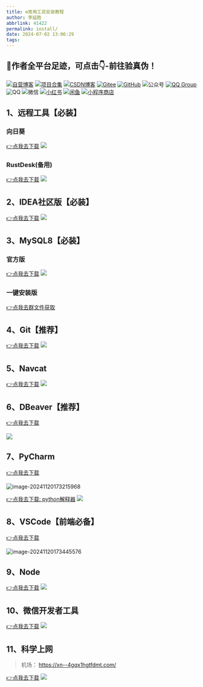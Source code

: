 ```yaml
---
title: ⚙常用工具安装教程
author: 李延胜
abbrlink: 41422
permalink: install/
date: 2024-07-02 13:06:29
tags:
---
```

## 📢作者全平台足迹，可点击👇-前往验真伪！

<span>
<a href="http://www.liyansheng.top/blog"><img src="https://img.shields.io/badge/木子空间-自营博客-00dfbf" alt="自营博客"></a>
<a href="https://yan-sheng-li.github.io/project/"><img src="https://img.shields.io/badge/木子空间-项目&资料-1e90ff" alt="项目合集"></a>
<a href="https://blog.csdn.net/weixin_44107140"><img src="https://img.shields.io/badge/木子空间-CSDN&粉丝1.5w+-FC5531" alt="CSDN博客"></a>
<a href="https://gitee.com/yan-sheng-li"><img src="https://img.shields.io/badge/木子空间-Gitee-orange" alt="Gitee"></a>
<a href="https://github.com/yan-sheng-li"><img src="https://img.shields.io/badge/木子空间-GitHub-black" alt="GitHub"></a>
<img src="https://img.shields.io/badge/木子空间-公众号《编程亿点有趣》&粉丝6k+-brightgreen" alt="公众号">
<a href="https://qm.qq.com/cgi-bin/qm/qr?k=NZUoWMzd3PQLWwxRGMiBNYEnVkEdNq__&jump_from=webapi&authKey=kgAofDqUzgwMCSX+UQQwxf837zMeWFGGmo4iIcbgkklW2pdfmVOlxPWAK6sMYMaC"><img src="https://img.shields.io/badge/木子空间-QQ社群(450+人)-18a2ea" alt="QQ Group"></a>
<img src="https://img.shields.io/badge/博主-QQ：1761724207-29a1db" alt="QQ">
<img src="https://img.shields.io/badge/博主-微信：17641244340-07c261" alt="微信">
<a href="https://www.xiaohongshu.com/user/profile/668f634100000000030315a1"><img src="https://img.shields.io/badge/木子空间-小红书-FF2842" alt="小红书"></a>
<a href="http://cdn.qiniu.liyansheng.top/img/20250423150441.png"><img src="https://img.shields.io/badge/木子空间-闲鱼-ffe10f" alt="闲鱼"></a>
<a href="http://cdn.qiniu.liyansheng.top/img/20250423145452.png"><img src="https://img.shields.io/badge/木子空间-小程序商店-green" alt="小程序商店"></a>
</span>


## 1、远程工具【必装】
### 向日葵
[👉点我去下载](https://sunlogin.oray.com/download)
![](http://cdn.qiniu.liyansheng.top/img/20250424170133.png)

### RustDesk(备用)
[👉点我去下载](https://github.com/rustdesk/rustdesk/releases/tag/1.3.9)
![](http://cdn.qiniu.liyansheng.top/img/20250505203659.png)



## 2、IDEA社区版【必装】
[👉点我去下载](https://www.jetbrains.com/zh-cn/idea/download/?section=windows)
![](http://cdn.qiniu.liyansheng.top/img/20240702130931.png)

## 3、MySQL8【必装】
### 官方版
[👉点我去下载](https://dev.mysql.com/downloads/windows/installer/8.0.html)
![](http://cdn.qiniu.liyansheng.top/img/20240702141752.png)

### 一键安装版
[👉点我去群文件获取](https://qm.qq.com/cgi-bin/qm/qr?k=NZUoWMzd3PQLWwxRGMiBNYEnVkEdNq__&jump_from=webapi&authKey=kgAofDqUzgwMCSX+UQQwxf837zMeWFGGmo4iIcbgkklW2pdfmVOlxPWAK6sMYMaC)

## 4、Git【推荐】
[👉点我去下载](https://git-scm.com/download/win)
![](http://cdn.qiniu.liyansheng.top/img/20240702183936.png)

## 5、Navcat
[👉点我去下载](https://www.navicat.com.cn/products#navicat)
![](http://cdn.qiniu.liyansheng.top/img/20240702184307.png)

## 6、DBeaver【推荐】

[👉点我去下载](https://dbeaver.io/download/)

![](http://cdn.qiniu.liyansheng.top/img/20241120173025.png)

## 7、PyCharm

[👉点我去下载](https://www.jetbrains.com/zh-cn/pycharm/download/?section=windows)

![image-20241120173215968](http://cdn.qiniu.liyansheng.top/img/image-20241120173215968.png)

[👉点我去下载: python解释器](https://www.python.org/downloads/)
![](http://cdn.qiniu.liyansheng.top/img/20250506171424.png)

## 8、VSCode【前端必备】

[👉点我去下载](https://code.visualstudio.com/)

![image-20241120173445576](http://cdn.qiniu.liyansheng.top/img/image-20241120173445576.png)

## 9、Node
[👉点我去下载](https://nodejs.org/zh-cn/download)
![](http://cdn.qiniu.liyansheng.top/img/20250417070944.png)

## 10、微信开发者工具
[👉点我去下载](https://developers.weixin.qq.com/miniprogram/dev/devtools/download.html)
![](http://cdn.qiniu.liyansheng.top/img/20250417071406.png)

## 11、科学上网
> 机场：
https://xn--4gqx1hgtfdmt.com/

[👉点我去下载](https://www.clashforwindows.net/clash-for-windows-download/)
![](http://cdn.qiniu.liyansheng.top/img/20250505202932.png)